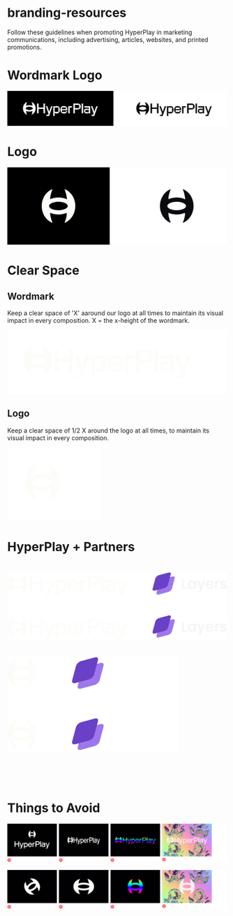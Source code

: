 # branding-resources
Follow these guidelines when promoting HyperPlay in marketing communications, including advertising, articles, websites, and printed promotions.

<h1>Wordmark Logo</h1>

![wordmark-logo-example](/imgs/wordmark-logo-example.png)

<h1>Logo</h1>

![logo](imgs/logo-example.png)


<h1>Clear Space</h1>

<h2>Wordmark</h2><p>Keep a clear space of 'X' aaround our logo at all times to maintain its visual impact in every composition. X = the x-height of the wordmark.</p>

![logo](imgs/space-wordmark.png)

<h2>Logo</h2><p>Keep a clear space of 1/2 X around the logo at all times, to maintain its visual impact in every composition.

![logo](imgs/space-logo.png)


<h1>HyperPlay + Partners<h1>

![partner](imgs/wordmark-partner.png)

![partner](imgs/logo-partner.png)

<br>
<h1>Things to Avoid</h1>
  
![partner](imgs/avoid-wordmark.png)  
  
![partner](imgs/avoid-logo.png)    
